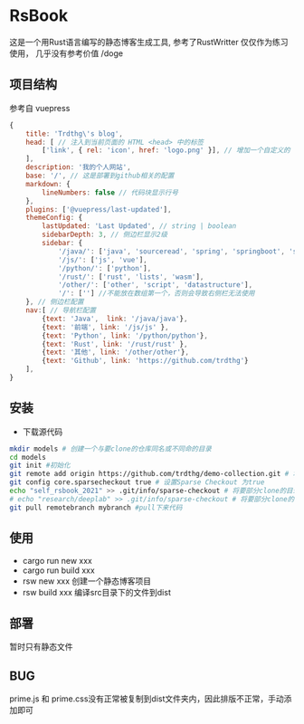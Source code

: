 # RsBook
这是一个用Rust语言编写的静态博客生成工具, 参考了RustWritter
仅仅作为练习使用， 几乎没有参考价值 /doge

## 项目结构
参考自 vuepress
``` js
{
	title: 'Trdthg\'s blog',
    head: [ // 注入到当前页面的 HTML <head> 中的标签
      	['link', { rel: 'icon', href: 'logo.png' }], // 增加一个自定义的 favicon(网页标签的图标)
    ],
    description: '我的个人网站',
    base: '/', // 这是部署到github相关的配置
    markdown: {
      	lineNumbers: false // 代码块显示行号
    },
    plugins: ['@vuepress/last-updated'],
    themeConfig: {
		lastUpdated: 'Last Updated', // string | boolean
		sidebarDepth: 3, // 侧边栏显示2级
		sidebar: {
			'/java/': ['java', 'sourceread', 'spring', 'springboot', 'stuffs'],
			'/js/': ['js', 'vue'],
			'/python/': ['python'],
			'/rust/': ['rust', 'lists', 'wasm'],
			'/other/': ['other', 'script', 'datastructure'],
			'/': [''] //不能放在数组第一个，否则会导致右侧栏无法使用 
	}, // 侧边栏配置
	nav:[ // 导航栏配置
		{text: 'Java',  link: '/java/java'},
		{text: '前端', link: '/js/js' },
		{text: 'Python', link: '/python/python'},
		{text: 'Rust', link: '/rust/rust' },
		{text: '其他', link: '/other/other'},
		{text: 'Github', link: 'https://github.com/trdthg'}      
	],
}
```

## 安装
- 下载源代码
```sh
mkdir models # 创建一个与要clone的仓库同名或不同命的目录
cd models
git init #初始化
git remote add origin https://github.com/trdthg/demo-collection.git # 增加远端的仓库地址
git config core.sparsecheckout true # 设置Sparse Checkout 为true 
echo "self_rsbook_2021" >> .git/info/sparse-checkout # 将要部分clone的目录相对根目录的路径写入配置文件
# echo "research/deeplab" >> .git/info/sparse-checkout # 将要部分clone的目录相对根目录的路径写入配置文件
git pull remotebranch mybranch #pull下来代码
```

## 使用
- cargo run new xxx
- cargo run build xxx
- rsw new xxx 创建一个静态博客项目
- rsw build xxx 编译src目录下的文件到dist

## 部署
暂时只有静态文件

## BUG
prime.js 和 prime.css没有正常被复制到dist文件夹内，因此排版不正常，手动添加即可
